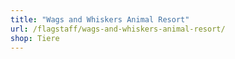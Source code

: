 ```yaml
---
title: "Wags and Whiskers Animal Resort"
url: /flagstaff/wags-and-whiskers-animal-resort/
shop: Tiere
---
```

